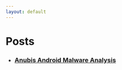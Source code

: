 ```yaml
---
layout: default
---
```


# Posts

*   ### [Anubis Android Malware Analysis](./anubis-android-malware-analysis.html)
